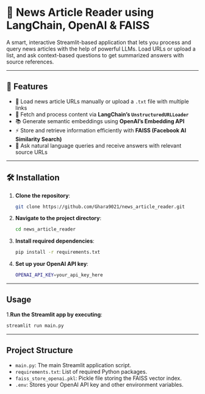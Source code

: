 # 📰 News Article Reader using LangChain, OpenAI & FAISS

A smart, interactive Streamlit-based application that lets you process and query news articles with the help of powerful LLMs. Load URLs or upload a list, and ask context-based questions to get summarized answers with source references.

---

## 🚀 Features

- 🔗 Load news article URLs manually or upload a `.txt` file with multiple links  
- 🧠 Fetch and process content via **LangChain’s `UnstructuredURLLoader`**  
- 📚 Generate semantic embeddings using **OpenAI’s Embedding API**  
- ⚡ Store and retrieve information efficiently with **FAISS (Facebook AI Similarity Search)**  
- 💬 Ask natural language queries and receive answers with relevant source URLs  

---

## 🛠️ Installation

1. **Clone the repository**:
   ```bash
   git clone https://github.com/Ghara9021/news_article_reader.git

2. **Navigate to the project directory**:
   ```bash
   cd news_article_reader
3. **Install required dependencies**:
   ```bash
   pip install -r requirements.txt
4. **Set up your OpenAI API key**:
   ```bash
   OPENAI_API_KEY=your_api_key_here

---

## Usage

1.**Run the Streamlit app by executing**:
   ```bash
   streamlit run main.py
   ```
---

## Project Structure

- `main.py`: The main Streamlit application script.
- `requirements.txt`: List of required Python packages.
- `faiss_store_openai.pkl`: Pickle file storing the FAISS vector index.
- `.env`: Stores your OpenAI API key and other environment variables.



